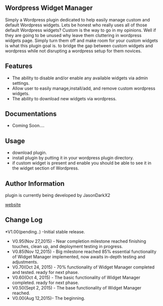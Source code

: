 ## Wordpress Widget Manager
Simply a Wordpress plugin dedicated to help easily manage custom and default Wordpress widgets.
Lets be honest who really uses all of those default Wordpress widgets? Custom is the way to go in my opinions.
Well if they are going to be unused why leave them cluttering in wordpress widgets page. Simply turn them off and make room for your custom widgets is what this plugin goal is. to bridge the gap between custom widgets and wordpress while not disrupting a wordpress setup for them novices.   
## Features
* The ability to disable and/or enable any available widgets via admin settings.
* Allow user to easily manage,install/add, and remove custom wordpress widgets.
* The ability to download new widgets via wordpress.

## Documentations 
* Coming Soon....

## Usage
* download plugin.
* install plugin by putting it in your wordpress plugin directory.
* if custom widget is present and enable you should be able to see it in the widget section of Wordpress.  

## Author Information
plugin is currently being developed by JasonDarkX2

[website](http://www.jasondarkx2.com/)

## Change Log
*V1.00(pending..) -Initial stable release.
* V0.95(Nov 27,2015) - Near completion milestone reached finishing touches, clean up, and deployment testing in progress.   
* V0.85(Nov 12,2015) - Big milestone reached 85% essential functionality of Widget Manager implemented, now awaits in-depth testing and adjustments.       
* V0.70(Oct 24, 2015) - 70% functionality of Widget Manager completed and tested. ready for next phase.  
* V0.60(Oct 4, 2015) - The basic functionality of Widget Manager completed. ready for next phase.  
* V0.50(Sept 2, 2015) - The base functionality of Widget Manager reached.  
* V0.00(Aug 12,2015)- The beginning. 

